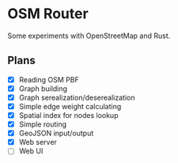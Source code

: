 # OSM Router

Some experiments with OpenStreetMap and Rust.

## Plans

- [x] Reading OSM PBF
- [x] Graph building
- [x] Graph serealization/deserealization
- [x] Simple edge weight calculating
- [x] Spatial index for nodes lookup
- [x] Simple routing
- [x] GeoJSON input/output
- [x] Web server
- [ ] Web UI
